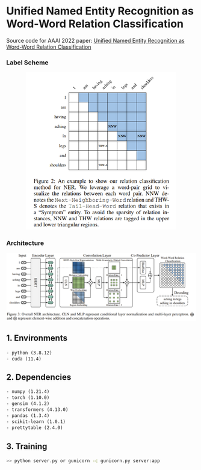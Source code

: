  # Unified Named Entity Recognition as Word-Word Relation Classification

Source code for AAAI 2022 paper: [Unified Named Entity Recognition as Word-Word Relation Classification](https://arxiv.org/pdf/2112.10070.pdf)

### Label Scheme
<p align="center">
  <img src="./figures/scheme.PNG" width="400"/>
</p>

### Architecture
<p align="center">
  <img src="./figures/architecture.PNG" />
</p>

## 1. Environments

```
- python (3.8.12)
- cuda (11.4)
```

## 2. Dependencies

```
- numpy (1.21.4)
- torch (1.10.0)
- gensim (4.1.2)
- transformers (4.13.0)
- pandas (1.3.4)
- scikit-learn (1.0.1)
- prettytable (2.4.0)
```


## 3. Training

```bash
>> python server.py or gunicorn -c gunicorn.py server:app
```



